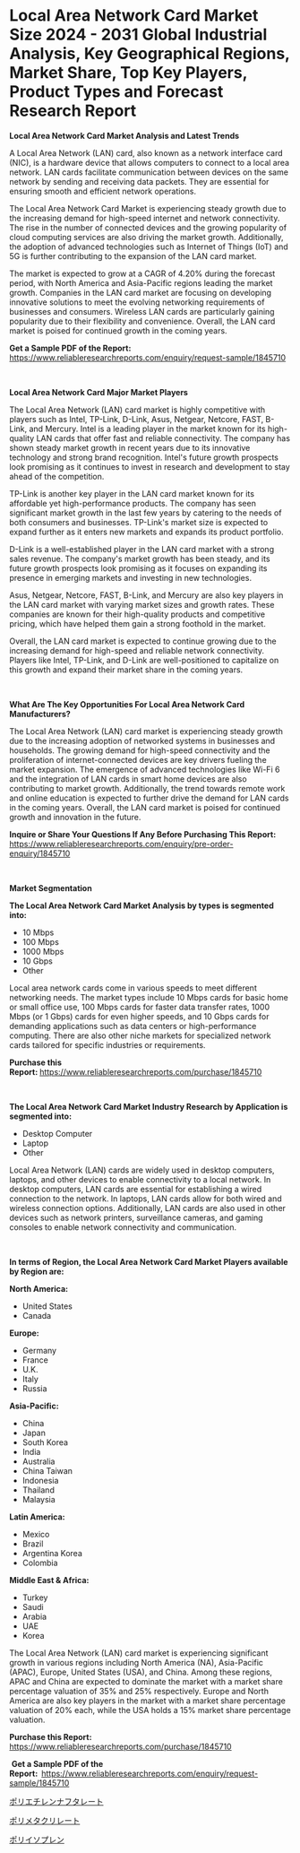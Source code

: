 <p><h1>Local Area Network Card Market Size 2024 - 2031 Global Industrial Analysis, Key Geographical Regions, Market Share, Top Key Players, Product Types and Forecast Research Report</h1></p><p><strong>Local Area Network Card Market Analysis and Latest Trends</strong></p>
<p><p>A Local Area Network (LAN) card, also known as a network interface card (NIC), is a hardware device that allows computers to connect to a local area network. LAN cards facilitate communication between devices on the same network by sending and receiving data packets. They are essential for ensuring smooth and efficient network operations.</p><p>The Local Area Network Card Market is experiencing steady growth due to the increasing demand for high-speed internet and network connectivity. The rise in the number of connected devices and the growing popularity of cloud computing services are also driving the market growth. Additionally, the adoption of advanced technologies such as Internet of Things (IoT) and 5G is further contributing to the expansion of the LAN card market.</p><p>The market is expected to grow at a CAGR of 4.20% during the forecast period, with North America and Asia-Pacific regions leading the market growth. Companies in the LAN card market are focusing on developing innovative solutions to meet the evolving networking requirements of businesses and consumers. Wireless LAN cards are particularly gaining popularity due to their flexibility and convenience. Overall, the LAN card market is poised for continued growth in the coming years.</p></p>
<p><strong>Get a Sample PDF of the Report:&nbsp;</strong> <a href="https://www.reliableresearchreports.com/enquiry/request-sample/1845710">https://www.reliableresearchreports.com/enquiry/request-sample/1845710</a></p>
<p>&nbsp;</p>
<p><strong>Local Area Network Card Major Market Players</strong></p>
<p><p>The Local Area Network (LAN) card market is highly competitive with players such as Intel, TP-Link, D-Link, Asus, Netgear, Netcore, FAST, B-Link, and Mercury. Intel is a leading player in the market known for its high-quality LAN cards that offer fast and reliable connectivity. The company has shown steady market growth in recent years due to its innovative technology and strong brand recognition. Intel's future growth prospects look promising as it continues to invest in research and development to stay ahead of the competition.</p><p>TP-Link is another key player in the LAN card market known for its affordable yet high-performance products. The company has seen significant market growth in the last few years by catering to the needs of both consumers and businesses. TP-Link's market size is expected to expand further as it enters new markets and expands its product portfolio.</p><p>D-Link is a well-established player in the LAN card market with a strong sales revenue. The company's market growth has been steady, and its future growth prospects look promising as it focuses on expanding its presence in emerging markets and investing in new technologies.</p><p>Asus, Netgear, Netcore, FAST, B-Link, and Mercury are also key players in the LAN card market with varying market sizes and growth rates. These companies are known for their high-quality products and competitive pricing, which have helped them gain a strong foothold in the market.</p><p>Overall, the LAN card market is expected to continue growing due to the increasing demand for high-speed and reliable network connectivity. Players like Intel, TP-Link, and D-Link are well-positioned to capitalize on this growth and expand their market share in the coming years.</p></p>
<p>&nbsp;</p>
<p><strong>What Are The Key Opportunities For Local Area Network Card Manufacturers?</strong></p>
<p><p>The Local Area Network (LAN) card market is experiencing steady growth due to the increasing adoption of networked systems in businesses and households. The growing demand for high-speed connectivity and the proliferation of internet-connected devices are key drivers fueling the market expansion. The emergence of advanced technologies like Wi-Fi 6 and the integration of LAN cards in smart home devices are also contributing to market growth. Additionally, the trend towards remote work and online education is expected to further drive the demand for LAN cards in the coming years. Overall, the LAN card market is poised for continued growth and innovation in the future.</p></p>
<p><strong>Inquire or Share Your Questions If Any Before Purchasing This Report:</strong> <a href="https://www.reliableresearchreports.com/enquiry/pre-order-enquiry/1845710">https://www.reliableresearchreports.com/enquiry/pre-order-enquiry/1845710</a></p>
<p>&nbsp;</p>
<p><strong>Market Segmentation</strong></p>
<p><strong>The Local Area Network Card Market Analysis by types is segmented into:</strong></p>
<p><ul><li>10 Mbps</li><li>100 Mbps</li><li>1000 Mbps</li><li>10 Gbps</li><li>Other</li></ul></p>
<p><p>Local area network cards come in various speeds to meet different networking needs. The market types include 10 Mbps cards for basic home or small office use, 100 Mbps cards for faster data transfer rates, 1000 Mbps (or 1 Gbps) cards for even higher speeds, and 10 Gbps cards for demanding applications such as data centers or high-performance computing. There are also other niche markets for specialized network cards tailored for specific industries or requirements.</p></p>
<p><strong>Purchase this Report:&nbsp;</strong><a href="https://www.reliableresearchreports.com/purchase/1845710">https://www.reliableresearchreports.com/purchase/1845710</a></p>
<p>&nbsp;</p>
<p><strong>The Local Area Network Card Market Industry Research by Application is segmented into:</strong></p>
<p><ul><li>Desktop Computer</li><li>Laptop</li><li>Other</li></ul></p>
<p><p>Local Area Network (LAN) cards are widely used in desktop computers, laptops, and other devices to enable connectivity to a local network. In desktop computers, LAN cards are essential for establishing a wired connection to the network. In laptops, LAN cards allow for both wired and wireless connection options. Additionally, LAN cards are also used in other devices such as network printers, surveillance cameras, and gaming consoles to enable network connectivity and communication.</p></p>
<p>&nbsp;</p>
<p><strong>In terms of Region, the Local Area Network Card Market Players available by Region are:</strong></p>
<p>
    <p> <strong> North America: </strong>
        <ul>
            <li>United States</li>
            <li>Canada</li>
        </ul>
        </p> 
    <p> <strong> Europe: </strong>
        <ul>
            <li>Germany</li>
            <li>France</li>
            <li>U.K.</li>
            <li>Italy</li>
            <li>Russia</li>
        </ul>
        </p> 
    <p> <strong> Asia-Pacific: </strong>
        <ul>
            <li>China</li>
            <li>Japan</li>
            <li>South Korea</li>
            <li>India</li>
            <li>Australia</li>
            <li>China Taiwan</li>
            <li>Indonesia</li>
            <li>Thailand</li>
            <li>Malaysia</li>
        </ul>
        </p> 
    <p> <strong> Latin America: </strong>
        <ul>
            <li>Mexico</li>
            <li>Brazil</li>
            <li>Argentina Korea</li>
            <li>Colombia</li>
        </ul>
        </p> 
    <p> <strong> Middle East & Africa: </strong>
        <ul>
            <li>Turkey</li>
            <li>Saudi</li>
            <li>Arabia</li>
            <li>UAE</li>
            <li>Korea</li>
        </ul>
    </p>
    </p>
<p><p>The Local Area Network (LAN) card market is experiencing significant growth in various regions including North America (NA), Asia-Pacific (APAC), Europe, United States (USA), and China. Among these regions, APAC and China are expected to dominate the market with a market share percentage valuation of 35% and 25% respectively. Europe and North America are also key players in the market with a market share percentage valuation of 20% each, while the USA holds a 15% market share percentage valuation.</p></p>
<p><strong>Purchase this Report: </strong><a href="https://www.reliableresearchreports.com/purchase/1845710">https://www.reliableresearchreports.com/purchase/1845710</a></p>
<p>&nbsp;<strong>Get a Sample PDF of the Report:&nbsp;&nbsp;</strong><a href="https://www.reliableresearchreports.com/enquiry/request-sample/1845710">https://www.reliableresearchreports.com/enquiry/request-sample/1845710</a></p>
<p><strong></strong></p>
<p><p><a href="https://github.com/ycmtqqhvk3273/Market-Research-Report-List-1/blob/main/29712708441.md">ポリエチレンナフタレート</a></p><p><a href="https://github.com/SarahFahey88/Market-Research-Report-List-1/blob/main/45100088443.md">ポリメタクリレート</a></p><p><a href="https://github.com/mathieurico66/Market-Research-Report-List-1/blob/main/17862878442.md">ポリイソプレン</a></p></p>